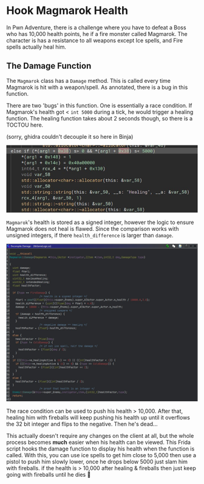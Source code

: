 # Hook Magmarok Health

In Pwn Adventure, there is a challenge where you have to defeat a Boss who has 10,000 health points, he if a fire monster called Magmarok. The character is has a resistance to all weapons except Ice spells, and Fire spells actually heal him.

## The Damage Function

The `Magmarok` class has a `Damage` method. This is called every time Magmarok is hit with a weapon/spell. As annotated, there is a bug in this function.

There are two 'bugs' in this function. One is essentially a race condition. If Magmarok's health got < `int 5000` during a tick, he would trigger a healing function. The healing function takes about 2 seconds though, so there is a TOCTOU here.

(sorry, ghidra couldn't decouple it so here in Binja)

![Magmarok healing](./images/healing.jpg)


`Magmarok`'s health is stored as a signed integer, however the logic to ensure Magmarok does not heal is flawed. Since the comparison works with unsigned integers, if there `health_difference` is larger than `damage`. 

![Magmarok Damage Method](./images/damage_method.jpg)

The race condition can be used to push his health > 10,000. After that, healing him with fireballs will keep pushing his health up until it overflows the 32 bit integer and flips to the negative. Then he's dead...

This actually doesn't require any changes on the client at all, but the whole process becomes **much** easier when his health can be viewed. This Frida script hooks the damage function to display his health when the function is called. With this, you can use ice spells to get him close to 5,000 then use a pistol to push him slowly lower, once he drops below 5000 just slam him with fireballs. if the health is > 10,000 after healing & fireballs then just keep going with fireballs until he dies :raised_hands: